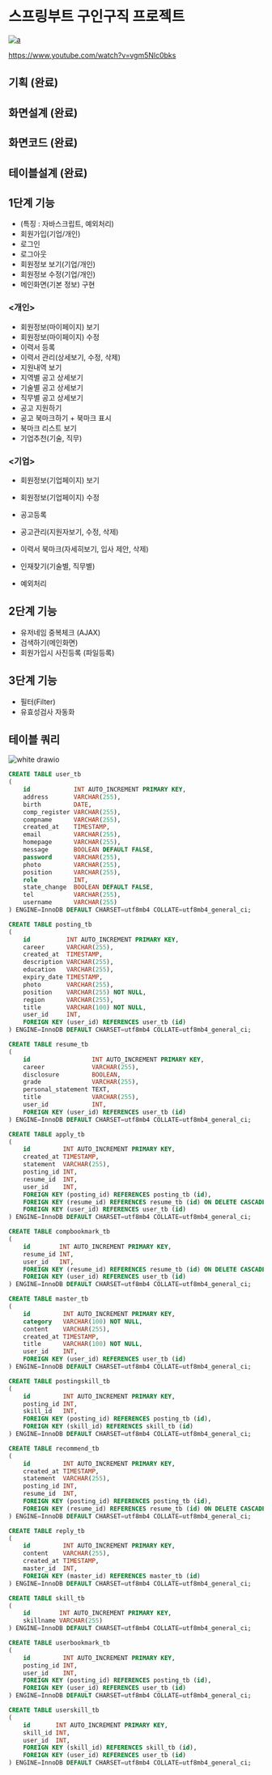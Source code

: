# 스프링부트 구인구직 프로젝트

[![a](http://img.youtube.com/vi/vgm5Nlc0bks/0.jpg)](https://www.youtube.com/watch?v=vgm5Nlc0bks?t=0s)

https://www.youtube.com/watch?v=vgm5Nlc0bks

## 기획 (완료)

## 화면설계 (완료)

## 화면코드 (완료)

## 테이블설계 (완료)

## 1단계 기능

- (특징 : 자바스크립트, 예외처리)
- 회원가입(기업/개인)
- 로그인
- 로그아웃
- 회원정보 보기(기업/개인)
- 회원정보 수정(기업/개인)
- 메인화면(기본 정보) 구현

### <개인>

- 회원정보(마이페이지) 보기
- 회원정보(마이페이지) 수정
- 이력서 등록
- 이력서 관리(상세보기, 수정, 삭제)
- 지원내역 보기
- 지역별 공고 상세보기
- 기술별 공고 상세보기
- 직무별 공고 상세보기
- 공고 지원하기
- 공고 북마크하기 + 북마크 표시
- 북마크 리스트 보기
- 기업추천(기술, 직무)

### <기업>

- 회원정보(기업페이지) 보기
- 회원정보(기업페이지) 수정
- 공고등록
- 공고관리(지원자보기, 수정, 삭제)
- 이력서 북마크(자세히보기, 입사 제안, 삭제)
- 인재찾기(기술별, 직무별)

- 예외처리

## 2단계 기능

- 유저네임 중복체크 (AJAX)
- 검색하기(메인화면)
- 회원가입시 사진등록 (파일등록)

## 3단계 기능

- 필터(Filter)
- 유효성검사 자동화

## 테이블 쿼리

![white drawio](https://github.com/Merhong/springboot-board-teamproject/assets/135561696/e0ff2d10-251e-4bad-b9b2-80a87dffbf5a)


```sql
CREATE TABLE user_tb
(
    id            INT AUTO_INCREMENT PRIMARY KEY,
    address       VARCHAR(255),
    birth         DATE,
    comp_register VARCHAR(255),
    compname      VARCHAR(255),
    created_at    TIMESTAMP,
    email         VARCHAR(255),
    homepage      VARCHAR(255),
    message       BOOLEAN DEFAULT FALSE,
    password      VARCHAR(255),
    photo         VARCHAR(255),
    position      VARCHAR(255),
    role          INT,
    state_change  BOOLEAN DEFAULT FALSE,
    tel           VARCHAR(255),
    username      VARCHAR(255)
) ENGINE=InnoDB DEFAULT CHARSET=utf8mb4 COLLATE=utf8mb4_general_ci;

CREATE TABLE posting_tb
(
    id          INT AUTO_INCREMENT PRIMARY KEY,
    career      VARCHAR(255),
    created_at  TIMESTAMP,
    description VARCHAR(255),
    education   VARCHAR(255),
    expiry_date TIMESTAMP,
    photo       VARCHAR(255),
    position    VARCHAR(255) NOT NULL,
    region      VARCHAR(255),
    title       VARCHAR(100) NOT NULL,
    user_id     INT,
    FOREIGN KEY (user_id) REFERENCES user_tb (id)
) ENGINE=InnoDB DEFAULT CHARSET=utf8mb4 COLLATE=utf8mb4_general_ci;

CREATE TABLE resume_tb
(
    id                 INT AUTO_INCREMENT PRIMARY KEY,
    career             VARCHAR(255),
    disclosure         BOOLEAN,
    grade              VARCHAR(255),
    personal_statement TEXT,
    title              VARCHAR(255),
    user_id            INT,
    FOREIGN KEY (user_id) REFERENCES user_tb (id)
) ENGINE=InnoDB DEFAULT CHARSET=utf8mb4 COLLATE=utf8mb4_general_ci;

CREATE TABLE apply_tb
(
    id         INT AUTO_INCREMENT PRIMARY KEY,
    created_at TIMESTAMP,
    statement  VARCHAR(255),
    posting_id INT,
    resume_id  INT,
    user_id    INT,
    FOREIGN KEY (posting_id) REFERENCES posting_tb (id),
    FOREIGN KEY (resume_id) REFERENCES resume_tb (id) ON DELETE CASCADE,
    FOREIGN KEY (user_id) REFERENCES user_tb (id)
) ENGINE=InnoDB DEFAULT CHARSET=utf8mb4 COLLATE=utf8mb4_general_ci;

CREATE TABLE compbookmark_tb
(
    id        INT AUTO_INCREMENT PRIMARY KEY,
    resume_id INT,
    user_id   INT,
    FOREIGN KEY (resume_id) REFERENCES resume_tb (id) ON DELETE CASCADE,
    FOREIGN KEY (user_id) REFERENCES user_tb (id)
) ENGINE=InnoDB DEFAULT CHARSET=utf8mb4 COLLATE=utf8mb4_general_ci;

CREATE TABLE master_tb
(
    id         INT AUTO_INCREMENT PRIMARY KEY,
    category   VARCHAR(100) NOT NULL,
    content    VARCHAR(255),
    created_at TIMESTAMP,
    title      VARCHAR(100) NOT NULL,
    user_id    INT,
    FOREIGN KEY (user_id) REFERENCES user_tb (id)
) ENGINE=InnoDB DEFAULT CHARSET=utf8mb4 COLLATE=utf8mb4_general_ci;

CREATE TABLE postingskill_tb
(
    id         INT AUTO_INCREMENT PRIMARY KEY,
    posting_id INT,
    skill_id   INT,
    FOREIGN KEY (posting_id) REFERENCES posting_tb (id),
    FOREIGN KEY (skill_id) REFERENCES skill_tb (id)
) ENGINE=InnoDB DEFAULT CHARSET=utf8mb4 COLLATE=utf8mb4_general_ci;

CREATE TABLE recommend_tb
(
    id         INT AUTO_INCREMENT PRIMARY KEY,
    created_at TIMESTAMP,
    statement  VARCHAR(255),
    posting_id INT,
    resume_id  INT,
    FOREIGN KEY (posting_id) REFERENCES posting_tb (id),
    FOREIGN KEY (resume_id) REFERENCES resume_tb (id) ON DELETE CASCADE
) ENGINE=InnoDB DEFAULT CHARSET=utf8mb4 COLLATE=utf8mb4_general_ci;

CREATE TABLE reply_tb
(
    id         INT AUTO_INCREMENT PRIMARY KEY,
    content    VARCHAR(255),
    created_at TIMESTAMP,
    master_id  INT,
    FOREIGN KEY (master_id) REFERENCES master_tb (id)
) ENGINE=InnoDB DEFAULT CHARSET=utf8mb4 COLLATE=utf8mb4_general_ci;

CREATE TABLE skill_tb
(
    id        INT AUTO_INCREMENT PRIMARY KEY,
    skillname VARCHAR(255)
) ENGINE=InnoDB DEFAULT CHARSET=utf8mb4 COLLATE=utf8mb4_general_ci;

CREATE TABLE userbookmark_tb
(
    id         INT AUTO_INCREMENT PRIMARY KEY,
    posting_id INT,
    user_id    INT,
    FOREIGN KEY (posting_id) REFERENCES posting_tb (id),
    FOREIGN KEY (user_id) REFERENCES user_tb (id)
) ENGINE=InnoDB DEFAULT CHARSET=utf8mb4 COLLATE=utf8mb4_general_ci;

CREATE TABLE userskill_tb
(
    id       INT AUTO_INCREMENT PRIMARY KEY,
    skill_id INT,
    user_id  INT,
    FOREIGN KEY (skill_id) REFERENCES skill_tb (id),
    FOREIGN KEY (user_id) REFERENCES user_tb (id)
) ENGINE=InnoDB DEFAULT CHARSET=utf8mb4 COLLATE=utf8mb4_general_ci;

```
